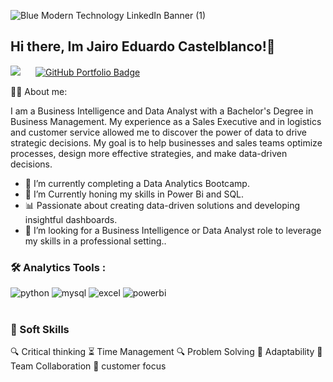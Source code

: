 ![Blue Modern Technology LinkedIn Banner (1)](https://github.com/user-attachments/assets/fc4054ce-64d1-459d-b2e0-846f3c9adfde)


## Hi there, Im Jairo Eduardo Castelblanco!👋

[![](https://img.shields.io/badge/LinkedIn-0077B5?style=for-the-badge&logo=linkedin&logoColor=white)](https://www.linkedin.com/in/jairoeduardocastelblanco/) </a>  <a href="[https://github.com/Hectorcidps/Portfolio_DA](https://github.com/Jeduardocastel?tab=repositories)" target="_blank" style="margin: 0 20px;">
    <img decoding="async" 
         src="https://img.shields.io/badge/Repositorio%20de%20Proyectos-GitHub-blue?style=for-the-badge" 
         alt="GitHub Portfolio Badge" />
  </a>
  
👨‍💻 About me: 

I am a Business Intelligence and Data Analyst with a Bachelor's Degree in Business Management. My experience as a Sales Executive and in logistics and customer service allowed me to discover the power of data to drive strategic decisions. My goal is to help businesses and sales teams optimize processes, design more effective strategies, and make data-driven decisions.


- 🔭 I’m currently completing a Data Analytics Bootcamp.
- 🌱 I’m Currently honing my skills in Power Bi and SQL.
- 📊 Passionate about creating data-driven solutions and developing insightful dashboards.
- 🎯 I’m looking for a Business Intelligence or Data Analyst role to leverage my skills in a professional setting..

### :hammer_and_wrench: Analytics Tools :

<div id="header" align="left">
    <img decoding="async" src="https://img.shields.io/badge/Python-3776AB?style=for-the-badge&logo=python&logoColor=white" alt="python"/>
  </a>
    <img decoding="async" src="https://img.shields.io/badge/MySQL-6DB33F?style=for-the-badge&logo=mysql&logoColor=white" alt="mysql"/>
  </a>
 <img decoding="async" src="https://img.shields.io/badge/Microsoft_Excel-217346?style=for-the-badge&logo=microsoft-excel&logoColor=white" alt="excel"/>
  </a>
 <img decoding="async" src="https://img.shields.io/badge/Power_BI-FFBE00?style=for-the-badge&logo=Power-BI&logoColor=white" alt="powerbi"/>
  </a>
</div>
<br>

### 🧠 Soft Skills

🔍 Critical thinking
⏳ Time Management
🔍 Problem Solving
🔄 Adaptability
🤝 Team Collaboration
👥 customer focus
